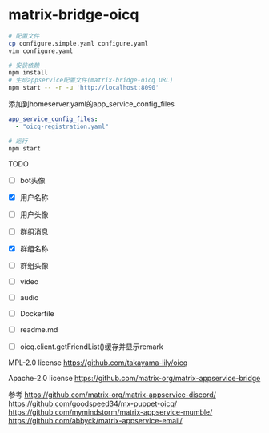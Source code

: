 # matrix-bridge-oicq


```bash
# 配置文件
cp configure.simple.yaml configure.yaml
vim configure.yaml

# 安装依赖
npm install
# 生成appservice配置文件(matrix-bridge-oicq URL)
npm start -- -r -u 'http://localhost:8090'
```

添加到homeserver.yaml的app_service_config_files

```yml
app_service_config_files:
  - "oicq-registration.yaml"
```

```bash
# 运行
npm start
```



TODO
- [ ] bot头像
- [x] 用户名称
- [ ] 用户头像
- [ ] 群组消息
- [x] 群组名称
- [ ] 群组头像
- [ ] video
- [ ] audio
- [ ] Dockerfile
- [ ] readme.md
- [ ] oicq.client.getFriendList()缓存并显示remark


MPL-2.0 license
https://github.com/takayama-lily/oicq

Apache-2.0 license 
https://github.com/matrix-org/matrix-appservice-bridge


参考
https://github.com/matrix-org/matrix-appservice-discord/
https://github.com/goodspeed34/mx-puppet-oicq/
https://github.com/mymindstorm/matrix-appservice-mumble/
https://github.com/abbyck/matrix-appservice-email/
